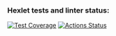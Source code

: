 ### Hexlet tests and linter status:
[![Test Coverage](https://api.codeclimate.com/v1/badges/1587e1c523d919bb7dff/test_coverage)](https://codeclimate.com/github/BlackJackSpb/python-project-49/test_coverage)
[![Actions Status](https://github.com/BlackJackSpb/python-project-49/actions/workflows/hexlet-check.yml/badge.svg)](https://github.com/BlackJackSpb/python-project-49/actions)
